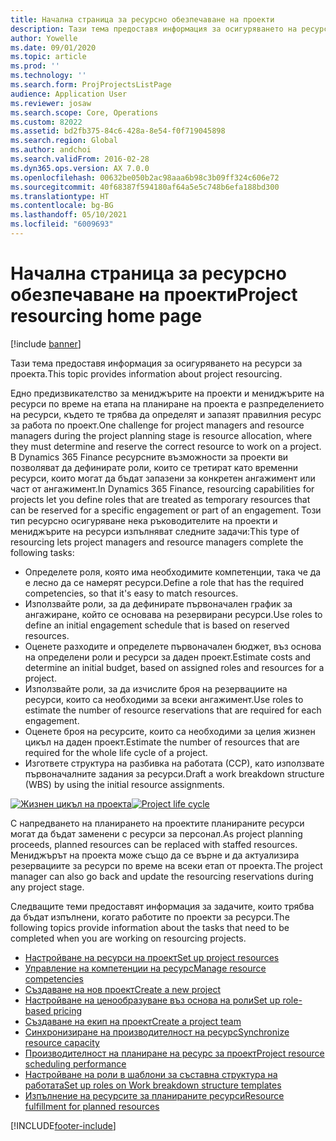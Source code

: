 ```yaml
---
title: Начална страница за ресурсно обезпечаване на проекти
description: Тази тема предоставя информация за осигуряването на ресурси за проекта.
author: Yowelle
ms.date: 09/01/2020
ms.topic: article
ms.prod: ''
ms.technology: ''
ms.search.form: ProjProjectsListPage
audience: Application User
ms.reviewer: josaw
ms.search.scope: Core, Operations
ms.custom: 82022
ms.assetid: bd2fb375-84c6-428a-8e54-f0f719045898
ms.search.region: Global
ms.author: andchoi
ms.search.validFrom: 2016-02-28
ms.dyn365.ops.version: AX 7.0.0
ms.openlocfilehash: 00632be050b2ac98aaa6b98c3b09ff324c606e72
ms.sourcegitcommit: 40f68387f594180af64a5e5c748b6efa188bd300
ms.translationtype: HT
ms.contentlocale: bg-BG
ms.lasthandoff: 05/10/2021
ms.locfileid: "6009693"
---
```

# <a name="project-resourcing-home-page"></a><span data-ttu-id="4ff25-103">Начална страница за ресурсно обезпечаване на проекти</span><span class="sxs-lookup"><span data-stu-id="4ff25-103">Project resourcing home page</span></span>

[!include [banner](../includes/banner.md)]

<span data-ttu-id="4ff25-104">Тази тема предоставя информация за осигуряването на ресурси за проекта.</span><span class="sxs-lookup"><span data-stu-id="4ff25-104">This topic provides information about project resourcing.</span></span>

<span data-ttu-id="4ff25-105">Едно предизвикателство за мениджърите на проекти и мениджърите на ресурси по време на етапа на планиране на проекта е разпределението на ресурси, където те трябва да определят и запазят правилния ресурс за работа по проект.</span><span class="sxs-lookup"><span data-stu-id="4ff25-105">One challenge for project managers and resource managers during the project planning stage is resource allocation, where they must determine and reserve the correct resource to work on a project.</span></span> <span data-ttu-id="4ff25-106">В Dynamics 365 Finance ресурсните възможности за проекти ви позволяват да дефинирате роли, които се третират като временни ресурси, които могат да бъдат запазени за конкретен ангажимент или част от ангажимент.</span><span class="sxs-lookup"><span data-stu-id="4ff25-106">In Dynamics 365 Finance, resourcing capabilities for projects let you define roles that are treated as temporary resources that can be reserved for a specific engagement or part of an engagement.</span></span> <span data-ttu-id="4ff25-107">Този тип ресурсно осигуряване нека ръководителите на проекти и мениджърите на ресурси изпълняват следните задачи:</span><span class="sxs-lookup"><span data-stu-id="4ff25-107">This type of resourcing lets project managers and resource managers complete the following tasks:</span></span>

- <span data-ttu-id="4ff25-108">Определете роля, която има необходимите компетенции, така че да е лесно да се намерят ресурси.</span><span class="sxs-lookup"><span data-stu-id="4ff25-108">Define a role that has the required competencies, so that it's easy to match resources.</span></span>
- <span data-ttu-id="4ff25-109">Използвайте роли, за да дефинирате първоначален график за ангажиране, който се основава на резервирани ресурси.</span><span class="sxs-lookup"><span data-stu-id="4ff25-109">Use roles to define an initial engagement schedule that is based on reserved resources.</span></span>
- <span data-ttu-id="4ff25-110">Оценете разходите и определете първоначален бюджет, въз основа на определени роли и ресурси за даден проект.</span><span class="sxs-lookup"><span data-stu-id="4ff25-110">Estimate costs and determine an initial budget, based on assigned roles and resources for a project.</span></span>
- <span data-ttu-id="4ff25-111">Използвайте роли, за да изчислите броя на резервациите на ресурси, които са необходими за всеки ангажимент.</span><span class="sxs-lookup"><span data-stu-id="4ff25-111">Use roles to estimate the number of resource reservations that are required for each engagement.</span></span>
- <span data-ttu-id="4ff25-112">Оценете броя на ресурсите, които са необходими за целия жизнен цикъл на даден проект.</span><span class="sxs-lookup"><span data-stu-id="4ff25-112">Estimate the number of resources that are required for the whole life cycle of a project.</span></span>
- <span data-ttu-id="4ff25-113">Изгответе структура на разбивка на работата (ССР), като използвате първоначалните задания за ресурси.</span><span class="sxs-lookup"><span data-stu-id="4ff25-113">Draft a work breakdown structure (WBS) by using the initial resource assignments.</span></span>

<span data-ttu-id="4ff25-114">[![Жизнен цикъл на проекта](./media/projectresourcing02-1024x812.jpg)](./media/projectresourcing02.jpg)</span><span class="sxs-lookup"><span data-stu-id="4ff25-114">[![Project life cycle](./media/projectresourcing02-1024x812.jpg)](./media/projectresourcing02.jpg)</span></span>

<span data-ttu-id="4ff25-115">С напредването на планирането на проектите планираните ресурси могат да бъдат заменени с ресурси за персонал.</span><span class="sxs-lookup"><span data-stu-id="4ff25-115">As project planning proceeds, planned resources can be replaced with staffed resources.</span></span> <span data-ttu-id="4ff25-116">Мениджърът на проекта може също да се върне и да актуализира резервациите за ресурси по време на всеки етап от проекта.</span><span class="sxs-lookup"><span data-stu-id="4ff25-116">The project manager can also go back and update the resourcing reservations during any project stage.</span></span>

<span data-ttu-id="4ff25-117">Следващите теми предоставят информация за задачите, които трябва да бъдат изпълнени, когато работите по проекти за ресурси.</span><span class="sxs-lookup"><span data-stu-id="4ff25-117">The following topics provide information about the tasks that need to be completed when you are working on resourcing projects.</span></span>

- [<span data-ttu-id="4ff25-118">Настройване на ресурси на проект</span><span class="sxs-lookup"><span data-stu-id="4ff25-118">Set up project resources</span></span>](set-up-project-resources.md)
- [<span data-ttu-id="4ff25-119">Управление на компетенции на ресурс</span><span class="sxs-lookup"><span data-stu-id="4ff25-119">Manage resource competencies</span></span>](manage-resource-competencies.md)
- [<span data-ttu-id="4ff25-120">Създаване на нов проект</span><span class="sxs-lookup"><span data-stu-id="4ff25-120">Create a new project</span></span>](create-new-project.md)
- [<span data-ttu-id="4ff25-121">Настройване на ценообразуване въз основа на роли</span><span class="sxs-lookup"><span data-stu-id="4ff25-121">Set up role-based pricing</span></span>](set-up-role-based-pricing.md)
- [<span data-ttu-id="4ff25-122">Създаване на екип на проект</span><span class="sxs-lookup"><span data-stu-id="4ff25-122">Create a project team</span></span>](create-project-team.md)
- [<span data-ttu-id="4ff25-123">Синхронизиране на производителност на ресурс</span><span class="sxs-lookup"><span data-stu-id="4ff25-123">Synchronize resource capacity</span></span>](synchronize-resource-capacity.md)
- [<span data-ttu-id="4ff25-124">Производителност на планиране на ресурс за проект</span><span class="sxs-lookup"><span data-stu-id="4ff25-124">Project resource scheduling performance</span></span>](project-scheduling-performance.md)
- [<span data-ttu-id="4ff25-125">Настройване на роли в шаблони за съставна структура на работата</span><span class="sxs-lookup"><span data-stu-id="4ff25-125">Set up roles on Work breakdown structure templates</span></span>](set-up-roles-wbs-template.md)
- [<span data-ttu-id="4ff25-126">Изпълнение на ресурсите за планираните ресурси</span><span class="sxs-lookup"><span data-stu-id="4ff25-126">Resource fulfillment for planned resources</span></span>](resource-fulfillment-planned-resources.md)


[!INCLUDE[footer-include](../includes/footer-banner.md)]